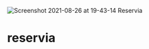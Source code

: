 ![Screenshot 2021-08-26 at 19-43-14 Reservia](https://user-images.githubusercontent.com/47659225/131116199-8806d08e-137f-4d15-a5b8-1b03cd0b6737.png)
# reservia
